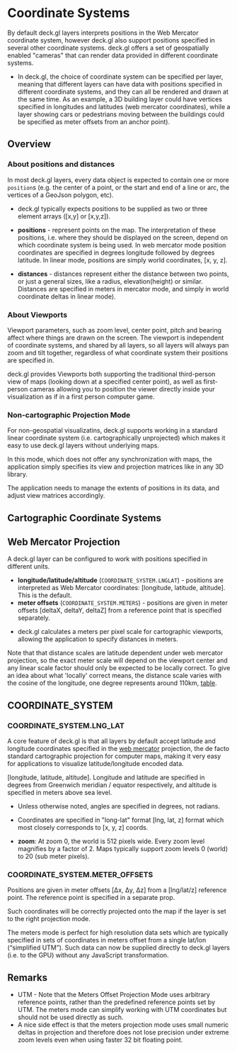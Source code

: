 # Coordinate Systems

By default deck.gl layers interprets positions in the Web Mercator coordinate system, however deck.gl also support positions specified in several other coordinate systems. deck.gl offers a set of geospatially enabled "cameras" that can render data provided in different coordinate systems.

* In deck.gl, the choice of coordinate system can be specified per layer, meaning that different layers can have data with positions specified in different coordinate systems, and they can all be rendered and drawn at the same time. As an example, a 3D building layer could have vertices specified in longitudes and latitudes (web mercator coordinates), while a layer showing cars or pedestrians moving between the buildings could be specified as meter offsets from an anchor point).


## Overview

### About positions and distances

In most deck.gl layers, every data object is expected to contain one or more `position`s (e.g. the center of a point, or the start and end of a line or arc, the vertices of a GeoJson polygon, etc).

* deck.gl typically expects positions to be supplied as two or three element arrays ([x,y] or [x,y,z]).

- **positions** - represent points on the map. The interpretation of these positions, i.e. where they should be displayed on the screen, depend on which coordinate system is being used.
In web mercator mode position coordinates are specified in degrees longitude followed by degrees latitude. In linear mode, positions are simply world coordinates, [x, y, z].

- **distances** - distances represent either the distance between two points, or just a general sizes, like a radius, elevation(height) or similar. Distances are specified in meters in mercator mode, and simply in world coordinate deltas in linear mode).


### About Viewports

Viewport parameters, such as zoom level, center point, pitch and bearing affect where things are drawn on the screen. The viewport is independent of coordinate systems, and shared by all layers, so all layers will always pan zoom and tilt together, regardless of what coordinate system their positions are specified in.

deck.gl provides Viewports both supporting the traditional third-person view of maps (looking down at a specified center point), as well as first-person cameras allowing you to position the viewer directly inside your visualization as if in a first person computer game.


### Non-cartographic Projection Mode

For non-geospatial visualizatins, deck.gl supports working in a standard linear
coordinate system (i.e. cartographically unprojected) which makes it easy to use deck.gl layers without underlying maps.

In this mode, which does not offer any synchronization with maps, the application simply specifies its view and projection matrices like in any 3D library.

The application needs to manage the extents of positions in its data, and adjust view matrices accordingly.


## Cartographic Coordinate Systems

## Web Mercator Projection

A deck.gl layer can be configured to work with positions specified
in different units.

- **longitude/latitude/altitude** (`COORDINATE_SYSTEM.LNGLAT`) -
  positions are interpreted as Web Mercator coordinates:
  [longitude, latitude, altitude]. This is the default.
- **meter offsets** (`COORDINATE_SYSTEM.METERS`) -
  positions are given in meter offsets [deltaX, deltaY, deltaZ]
  from a reference point that is specified separately.

* deck.gl calculates a meters per pixel scale for cartographic viewports, allowing the application to specify distances in meters.

Note that that distance scales are latitude dependent under web mercator projection, so the exact meter scale will depend on the viewport center and any linear scale factor should only be expected to be locally correct. To give an idea about what 'locally' correct means, the distance scale varies with the cosine of the longitude, one degree represents around 110km, [table](http://wiki.openstreetmap.org/wiki/Zoom_levels).


## COORDINATE_SYSTEM

### COORDINATE_SYSTEM.LNG_LAT

A core feature of deck.gl is that all layers by default accept latitude and longitude coordinates specified in the [web mercator](https://en.wikipedia.org/wiki/Web_Mercator) projection, the de facto standard cartographic projection for computer maps, making it very easy for applications to visualize latitude/longitude encoded data.

[longitude, latitude, altitude]. Longitude and latitude are specified in degrees from Greenwich meridian / equator respectively, and altitude is specified in meters above sea level.

- Unless otherwise noted, angles are specified in degrees, not radians.
- Coordinates are specified in "long-lat" format [lng, lat, z] format which
  most closely corresponds to [x, y, z] coords.

- **zoom**: At zoom 0, the world is 512 pixels wide.
  Every zoom level magnifies by a factor of 2. Maps typically support zoom
  levels 0 (world) to 20 (sub meter pixels).


### COORDINATE_SYSTEM.METER_OFFSETS

Positions are given in meter offsets [Δx, Δy, Δz] from a [lng/lat/z] reference point. The reference point is specified in a separate prop.

Such coordinates will be correctly projected onto the map if the layer is set to the right projection mode.

The meters mode is perfect for high resolution data sets which are typically specified in sets of coordinates in meters offset from a single lat/lon (“simplified UTM”). Such data can now be supplied directly to deck.gl layers (i.e. to the GPU) without any JavaScript transformation.


## Remarks

* UTM - Note that the Meters Offset Projection Mode uses arbitrary reference points, rather than the predefined reference points set by UTM. The meters mode can simplify working with UTM coordinates but should not be used directly as such.
* A nice side effect is that the meters projection mode uses small numeric deltas in projection and therefore does not lose precision under extreme zoom levels even when using faster 32 bit floating point.
